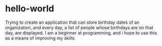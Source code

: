 # hello-world
Trying to create an application that can store birthday dates of an organization, and every day, a list of people whose birthdays are on that day, are displayed.
I am a beginner at programming, and i hope to use this as a means of improving my skills.
